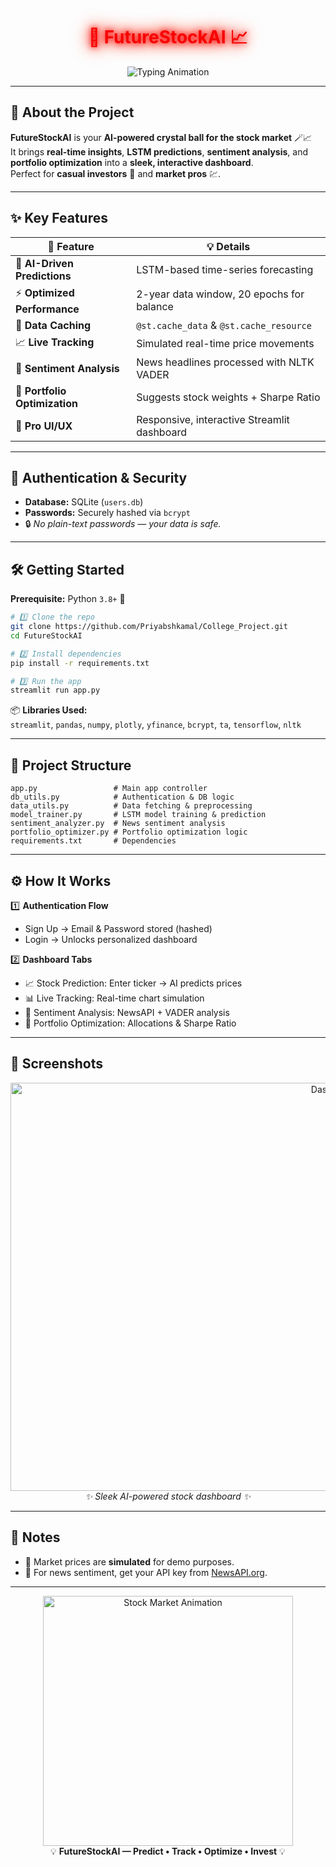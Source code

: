 <!-- Permanent Project Name with Glow -->
<h1 align="center">
  <span style="color:#F70000; text-shadow: 0 0 10px #F70000, 0 0 20px #FF0000, 0 0 30px #FF4500;">
    🚀 FutureStockAI 📈
  </span>
</h1>

<!-- Animated Features -->
<p align="center">
  <img src="https://readme-typing-svg.demolab.com?font=Fira+Code&weight=700&size=26&pause=1500&color=FFD700&center=true&vCenter=true&width=800&lines=Stock+Prediction;Sentiment+Analysis;Portfolio+Suggestion;Live+Stock+Tracking" alt="Typing Animation" />
</p>


---

## 🌟 About the Project
**FutureStockAI** is your **AI-powered crystal ball for the stock market** 🪄📈  
It brings **real-time insights**, **LSTM predictions**, **sentiment analysis**, and **portfolio optimization** into a **sleek, interactive dashboard**.  
Perfect for **casual investors** 💼 and **market pros** 💹.

---

## ✨ Key Features
| 🚀 Feature | 💡 Details |
|------------|------------|
| 🧠 **AI-Driven Predictions** | LSTM-based time-series forecasting |
| ⚡ **Optimized Performance** | 2-year data window, 20 epochs for balance |
| 💾 **Data Caching** | `@st.cache_data` & `@st.cache_resource` |
| 📈 **Live Tracking** | Simulated real-time price movements |
| 📰 **Sentiment Analysis** | News headlines processed with NLTK VADER |
| 💼 **Portfolio Optimization** | Suggests stock weights + Sharpe Ratio |
| 🎨 **Pro UI/UX** | Responsive, interactive Streamlit dashboard |

---

## 🔐 Authentication & Security
- **Database:** SQLite (`users.db`)
- **Passwords:** Securely hashed via `bcrypt`  
- 🔒 *No plain-text passwords — your data is safe.*

---

## 🛠 Getting Started
**Prerequisite:** Python `3.8+` 🐍

```bash
# 1️⃣ Clone the repo
git clone https://github.com/Priyabshkamal/College_Project.git
cd FutureStockAI

# 2️⃣ Install dependencies
pip install -r requirements.txt

# 3️⃣ Run the app
streamlit run app.py
```

📦 **Libraries Used:**  
`streamlit`, `pandas`, `numpy`, `plotly`, `yfinance`, `bcrypt`, `ta`, `tensorflow`, `nltk`

---

## 📂 Project Structure
```plaintext
app.py                 # Main app controller
db_utils.py            # Authentication & DB logic
data_utils.py          # Data fetching & preprocessing
model_trainer.py       # LSTM model training & prediction
sentiment_analyzer.py  # News sentiment analysis
portfolio_optimizer.py # Portfolio optimization logic
requirements.txt       # Dependencies
```

---

## ⚙ How It Works
1️⃣ **Authentication Flow**  
   - Sign Up → Email & Password stored (hashed)  
   - Login → Unlocks personalized dashboard  

2️⃣ **Dashboard Tabs**  
   - 📈 Stock Prediction: Enter ticker → AI predicts prices  
   - 📊 Live Tracking: Real-time chart simulation  
   - 📰 Sentiment Analysis: NewsAPI + VADER analysis  
   - 💼 Portfolio Optimization: Allocations & Sharpe Ratio  

---

## 📸 Screenshots
<p align="center">
  <img width="1097" height="653" src="https://github.com/user-attachments/assets/3ed5fe8e-abd4-4456-9e0c-21d8b5f3db09" alt="Dashboard Screenshot" />
  <br><i>✨ Sleek AI-powered stock dashboard ✨</i>
</p>

---

## 📝 Notes
- 📡 Market prices are **simulated** for demo purposes.  
- 🔑 For news sentiment, get your API key from [NewsAPI.org](https://newsapi.org/).  

---

<!-- Cool Stock GIF at the Bottom -->
<p align="center">
  <img src="https://media.giphy.com/media/26tn33aiTi1jkl6H6/giphy.gif" width="400px" alt="Stock Market Animation">
  <br>💡 <b>FutureStockAI — Predict • Track • Optimize • Invest</b> 💡
</p>



